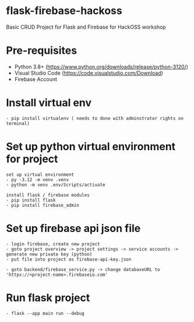# flask-firebase-hackoss
Basic CRUD Project for Flask and Firebase for HackOSS workshop

# Pre-requisites
   - Python 3.8+ (https://www.python.org/downloads/release/python-3120/) 
   - Visual Studio Code (https://code.visualstudio.com/Download)
   - Firebase Account

# Install virtual env
    - pip install virtualenv ( needs to done with adminstrator rights on terminal)
    
# Set up python virtual environment for project
    set up virtual environment
    - py -3.12 -m venv .venv
    - python -m venv .env/Scripts/activate
    
    install flask / firebase modules
    - pip install flask
    - pip install firebase_admin
    
# Set up firebase api json file
    - login firebase, create new project
    - goto project overview -> project settings -> service accounts -> generate new private key (python)
    - put file into project as firebase-api-key.json

    - goto backend/firebase_service.py -> change databaseURL to 'https://<project-name>.firebaseio.com'

# Run flask project
    - flask --app main run --debug

    
